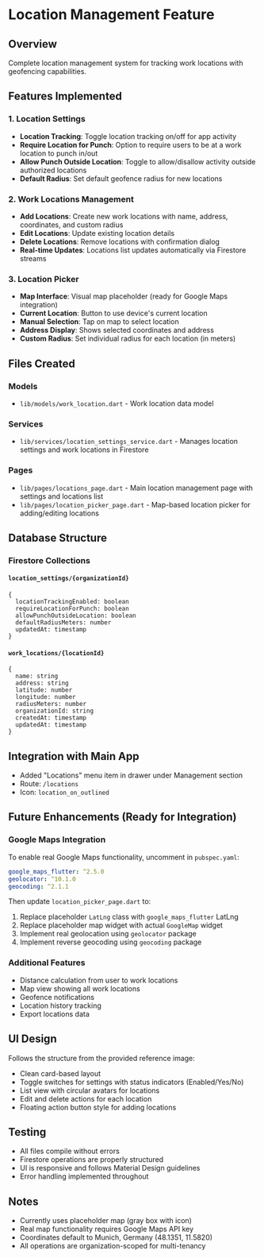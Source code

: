 # Location Management Feature

## Overview
Complete location management system for tracking work locations with geofencing capabilities.

## Features Implemented

### 1. Location Settings
- **Location Tracking**: Toggle location tracking on/off for app activity
- **Require Location for Punch**: Option to require users to be at a work location to punch in/out
- **Allow Punch Outside Location**: Toggle to allow/disallow activity outside authorized locations
- **Default Radius**: Set default geofence radius for new locations

### 2. Work Locations Management
- **Add Locations**: Create new work locations with name, address, coordinates, and custom radius
- **Edit Locations**: Update existing location details
- **Delete Locations**: Remove locations with confirmation dialog
- **Real-time Updates**: Locations list updates automatically via Firestore streams

### 3. Location Picker
- **Map Interface**: Visual map placeholder (ready for Google Maps integration)
- **Current Location**: Button to use device's current location
- **Manual Selection**: Tap on map to select location
- **Address Display**: Shows selected coordinates and address
- **Custom Radius**: Set individual radius for each location (in meters)

## Files Created

### Models
- `lib/models/work_location.dart` - Work location data model

### Services
- `lib/services/location_settings_service.dart` - Manages location settings and work locations in Firestore

### Pages
- `lib/pages/locations_page.dart` - Main location management page with settings and locations list
- `lib/pages/location_picker_page.dart` - Map-based location picker for adding/editing locations

## Database Structure

### Firestore Collections

#### `location_settings/{organizationId}`
```
{
  locationTrackingEnabled: boolean
  requireLocationForPunch: boolean
  allowPunchOutsideLocation: boolean
  defaultRadiusMeters: number
  updatedAt: timestamp
}
```

#### `work_locations/{locationId}`
```
{
  name: string
  address: string
  latitude: number
  longitude: number
  radiusMeters: number
  organizationId: string
  createdAt: timestamp
  updatedAt: timestamp
}
```

## Integration with Main App
- Added "Locations" menu item in drawer under Management section
- Route: `/locations`
- Icon: `location_on_outlined`

## Future Enhancements (Ready for Integration)

### Google Maps Integration
To enable real Google Maps functionality, uncomment in `pubspec.yaml`:
```yaml
google_maps_flutter: ^2.5.0
geolocator: ^10.1.0
geocoding: ^2.1.1
```

Then update `location_picker_page.dart` to:
1. Replace placeholder `LatLng` class with `google_maps_flutter` LatLng
2. Replace placeholder map widget with actual `GoogleMap` widget
3. Implement real geolocation using `geolocator` package
4. Implement reverse geocoding using `geocoding` package

### Additional Features
- Distance calculation from user to work locations
- Map view showing all work locations
- Geofence notifications
- Location history tracking
- Export locations data

## UI Design
Follows the structure from the provided reference image:
- Clean card-based layout
- Toggle switches for settings with status indicators (Enabled/Yes/No)
- List view with circular avatars for locations
- Edit and delete actions for each location
- Floating action button style for adding locations

## Testing
- All files compile without errors
- Firestore operations are properly structured
- UI is responsive and follows Material Design guidelines
- Error handling implemented throughout

## Notes
- Currently uses placeholder map (gray box with icon)
- Real map functionality requires Google Maps API key
- Coordinates default to Munich, Germany (48.1351, 11.5820)
- All operations are organization-scoped for multi-tenancy
